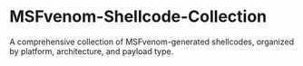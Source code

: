 # MSFvenom-Shellcode-Collection
A comprehensive collection of MSFvenom-generated shellcodes, organized by platform, architecture, and payload type.
